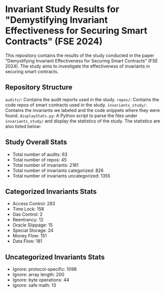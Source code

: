 # Invariant Study Results for "Demystifying Invariant Effectiveness for Securing Smart Contracts" (FSE 2024)

This repository contains the results of the study conducted in the paper "Demystifying Invariant Effectiveness for Securing Smart Contracts" (FSE 2024). The study aims to investigate the effectiveness of invariants in securing smart contracts. 

## Repository Structure
`audits/`: Contains the audit reports used in the study.
`repos/`: Contains the code repos of smart contracts used in the study.
`invariants_study/`: Contains the invariants we labeled and the code snippets where they were found.
`displayStats.py`: A Python script to parse the files under `invariants_study/` and display the statistics of the study. The statistics are also listed below:


## Study Overall Stats

- Total number of audits: 63
- Total number of repos: 45
- Total number of invariants: 2181
- Total number of invariants categorized: 826
- Total number of invariants uncategorized: 1355

## Categorized Invariants Stats

- Access Control: 283
- Time Lock: 158
- Gas Control: 2
- Reentrancy: 12
- Oracle Slippage: 15
- Special Storage: 24
- Money Flow: 151
- Data Flow: 181

## Uncategorized Invariants Stats

- Ignore: protocol-specific: 1098
- Ignore: array length: 200
- Ignore: byte operations: 44
- Ignore: safe math: 13
